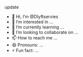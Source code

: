update
- 👋 Hi, I’m @Dlyftservies
- 👀 I’m interested in ...
- 🌱 I’m currently learning ...
- 💞️ I’m looking to collaborate on ...
- 📫 How to reach me ...
- 😄 Pronouns: ...
- ⚡ Fun fact: ...

<!---
Dlyftservies/Dlyftservies is a ✨ special ✨ repository because its `README.md` (this file) appears on your GitHub profile.
You can click the Preview link to take a look at your changes.
--->
